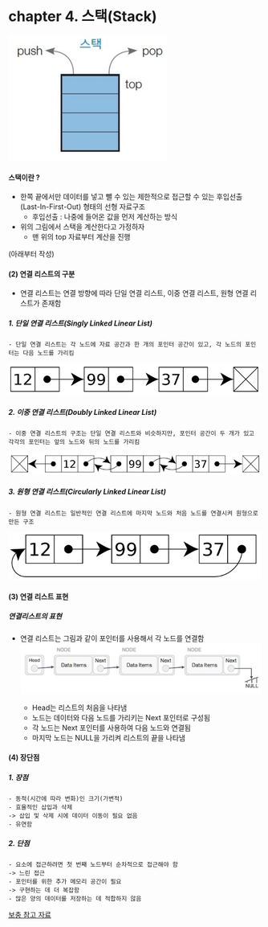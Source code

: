 # chapter 4. 스택(Stack)

![stack](https://github.com/BangYunseo/TIL/blob/main/CS/Data%20Structure/%20Image/ch4/stack.PNG)

#### 스택이란 ? 
* 한쪽 끝에서만 데이터를 넣고 뺄 수 있는 제한적으로 접근할 수 있는 후입선출(Last-In-First-Out) 형태의 선형 자료구조
  * 후입선출 : 나중에 들어온 값을 먼저 계산하는 방식
* 위의 그림에서 스택을 계산한다고 가정하자
  * 맨 위의 top 자료부터 계산을 진행

(아래부터 작성)
#### (2) 연결 리스트의 구분  
- 연결 리스트는 연결 방향에 따라 단일 연결 리스트, 이중 연결 리스트, 원형 연결 리스트가 존재함

##### 1. 단일 연결 리스트(Singly Linked Linear List)
    - 단일 연결 리스트는 각 노드에 자료 공간과 한 개의 포인터 공간이 있고, 각 노드의 포인터는 다음 노드를 가리킴

![Singly](https://github.com/BangYunseo/TIL/blob/main/CS/Data%20Structure/%20Image/ch2/Singly.PNG)

##### 2. 이중 연결 리스트(Doubly Linked Linear List)
    - 이중 연결 리스트의 구조는 단일 연결 리스트와 비슷하지만, 포인터 공간이 두 개가 있고 각각의 포인터는 앞의 노드와 뒤의 노드를 가리킴
    
![Doubly](https://github.com/BangYunseo/TIL/blob/main/CS/Data%20Structure/%20Image/ch2/Doubly.PNG)

##### 3. 원형 연결 리스트(Circularly Linked Linear List)
    - 원형 연결 리스트는 일반적인 연결 리스트에 마지막 노드와 처음 노드를 연결시켜 원형으로 만든 구조 

![Circularly](https://github.com/BangYunseo/TIL/blob/main/CS/Data%20Structure/%20Image/ch2/Circularly.PNG)

#### (3) 연결 리스트 표현

##### 연결리스트의 표현

- 연결 리스트는 그림과 같이 포인터를 사용해서 각 노드를 연결함
![linkedlist2](https://github.com/BangYunseo/TIL/blob/main/CS/Data%20Structure/%20Image/ch2/linkedlist2.PNG)

    - Head는 리스트의 처음을 나타냄
    - 노드는 데이터와 다음 노드를 가리키는 Next 포인터로 구성됨
    - 각 노드는 Next 포인터를 사용하여 다음 노드와 연결됨
    - 마지막 노드는 NULL을 가리켜 리스트의 끝을 나타냄
        
#### (4) 장단점

##### 1. 장점 
    - 동적(시간에 따라 변화)인 크기(가변적)
    - 효율적인 삽입과 삭제 
    -> 삽입 및 삭제 시에 데이터 이동이 필요 없음
    - 유연함
    
##### 2. 단점
    - 요소에 접근하려면 첫 번째 노드부터 순차적으로 접근해야 함
    -> 느린 접근
    - 포인터를 위한 추가 메모리 공간이 필요
    -> 구현하는 데 더 복잡함 
    - 많은 양의 데이터를 저장하는 데 적합하지 않음


[보충 참고 자료](https://velog.io/@alkwen0996/%EC%9E%90%EB%A3%8C%EA%B5%AC%EC%A1%B0-%EC%8A%A4%ED%83%9DStack)
